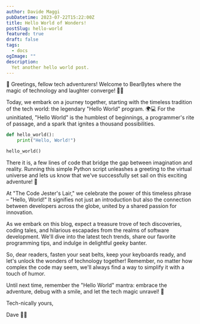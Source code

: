 ```yaml
---
author: Davide Maggi
pubDatetime: 2023-07-22T15:22:00Z
title: Hello World of Wonders!
postSlug: hello-world
featured: true
draft: false
tags:
  - docs
ogImage: ""
description:
  Yet another hello world post.
---
```


👋 Greetings, fellow tech adventurers! Welcome to BearBytes where the magic of technology and laughter converge! 🎉✨

Today, we embark on a journey together, starting with the timeless tradition of the tech world: the legendary "Hello World" program. 🌍💻 For the uninitiated, "Hello World" is the humblest of beginnings, a programmer's rite of passage, and a spark that ignites a thousand possibilities.

``` python
def hello_world():
    print("Hello, World!")

hello_world()
```

There it is, a few lines of code that bridge the gap between imagination and reality. Running this simple Python script unleashes a greeting to the virtual universe and lets us know that we've successfully set sail on this exciting adventure! 🚀

At "The Code Jester's Lair," we celebrate the power of this timeless phrase – "Hello, World!" It signifies not just an introduction but also the connection between developers across the globe, united by a shared passion for innovation.

As we embark on this blog, expect a treasure trove of tech discoveries, coding tales, and hilarious escapades from the realms of software development. We'll dive into the latest tech trends, share our favorite programming tips, and indulge in delightful geeky banter.

So, dear readers, fasten your seat belts, keep your keyboards ready, and let's unlock the wonders of technology together! Remember, no matter how complex the code may seem, we'll always find a way to simplify it with a touch of humor.

Until next time, remember the "Hello World" mantra: embrace the adventure, debug with a smile, and let the tech magic unravel! 🌟

Tech-nically yours,

Dave 🤖😄